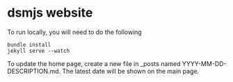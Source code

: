 # dsmjs website

To run locally, you will need to do the following

    bundle install
    jekyll serve --watch

To update the home page, create a new file in _posts
named YYYY-MM-DD-DESCRIPTION.md. The latest date will
be shown on the main page.

